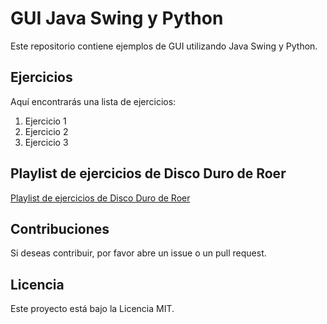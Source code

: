 # GUI Java Swing y Python

Este repositorio contiene ejemplos de GUI utilizando Java Swing y Python.

## Ejercicios

Aquí encontrarás una lista de ejercicios:

1. Ejercicio 1
2. Ejercicio 2
3. Ejercicio 3

## Playlist de ejercicios de Disco Duro de Roer

[Playlist de ejercicios de Disco Duro de Roer](https://www.youtube.com/watch?v=inKumOh1QUw&list=PLaxZkGlLWHGXs8cv0EhPJHA1g6O2PFaZ4)

## Contribuciones

Si deseas contribuir, por favor abre un issue o un pull request.

## Licencia

Este proyecto está bajo la Licencia MIT.